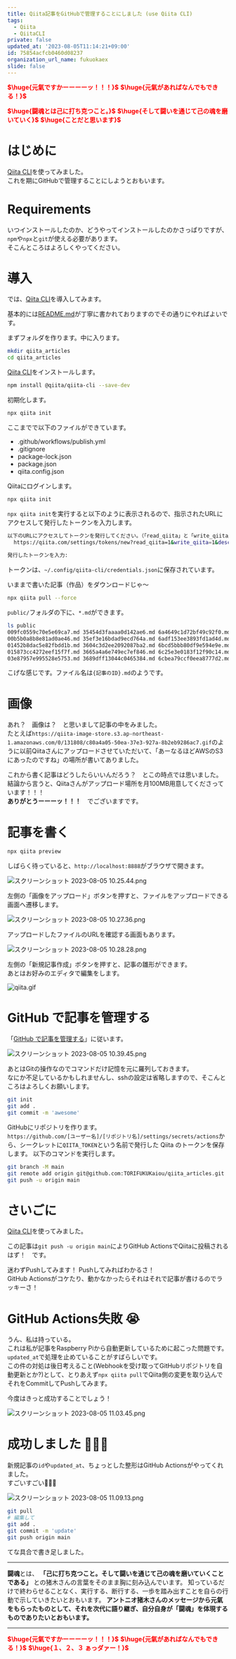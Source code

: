```yaml
---
title: Qiita記事をGitHubで管理することにしました (use Qiita CLI)
tags:
  - Qiita
  - QiitaCLI
private: false
updated_at: '2023-08-05T11:14:21+09:00'
id: 75854acfcb0460d08237
organization_url_name: fukuokaex
slide: false
---
```

<b><font color="red">$\huge{元氣ですかーーーーッ！！！}$</font></b>
<b><font color="red">$\huge{元氣があればなんでもできる！}$</font></b>

<b><font color="red">$\huge{闘魂とは己に打ち克つこと。}$</font></b>
<b><font color="red">$\huge{そして闘いを通じて己の魂を磨いていく}$</font></b>
<b><font color="red">$\huge{ことだと思います}$</font></b>

# はじめに

[Qiita CLI](https://github.com/increments/qiita-cli)を使ってみました。  
これを期にGitHubで管理することにしようとおもいます。

# Requirements

いつインストールしたのか、どうやってインストールしたのかさっぱりですが、`npm`や`npx`と`git`が使える必要があります。  
そこんところはよろしくやってください。  

# 導入

では、[Qiita CLI](https://github.com/increments/qiita-cli)を導入してみます。  

基本的には[README.md](https://github.com/increments/qiita-cli/blob/main/README.md)が丁寧に書かれておりますのでその通りにやればよいです。  

まずフォルダを作ります。中に入ります。  

```bash
mkdir qiita_articles
cd qiita_articles
```

[Qiita CLI](https://github.com/increments/qiita-cli)をインストールします。  

```bash
npm install @qiita/qiita-cli --save-dev
```

初期化します。  

```bash
npx qiita init
```

ここまでで以下のファイルができています。  

- .github/workflows/publish.yml
- .gitignore
- package-lock.json
- package.json
- qiita.config.json

Qiitaにログインします。

```bash
npx qiita init
```

`npx qiita init`を実行すると以下のように表示されるので、指示されたURLにアクセスして発行したトークンを入力します。  

```bash
以下のURLにアクセスしてトークンを発行してください。（「read_qiita」と「write_qiita」にチェックを入れてください）
  https://qiita.com/settings/tokens/new?read_qiita=1&write_qiita=1&description=qiita-cli
  
発行したトークンを入力: 
```

トークンは、`~/.config/qiita-cli/credentials.json`に保存されています。  

いままで書いた記事（作品）をダウンロードじゃ〜  

```bash
npx qiita pull --force
```

`public/`フォルダの下に、`*.md`ができます。

```bash
ls public 
009fc0559c70e5e69ca7.md 35454d3faaaa0d142ae6.md 6a4649c1d72bf49c92f0.md 9e00d25ebf1d1077ef2f.md cbede299eeda0111baf1.md
00b5b0a8b8e81ad0ae46.md 35ef3e16bdad9ecd764a.md 6adf153ee3893fd1ad4d.md 9e9e28411d6a7d134a11.md ce141100348a4f558669.md
01452b8dac5e82fbdd1b.md 3604c3d2ee2092087ba2.md 6bcd5bbb80df9e594e9e.md 9ee8276ede477e22c52e.md ce959056e34e9a2a33e3.md
015873cc4272eef15f7f.md 3665a4a6e749ec7ef846.md 6c25e3e0183f12f90c14.md 9f8d380cf5368f1754df.md cebf4729fb4368a68d8a.md
03e87957e995528e5753.md 3689dff13044c0465384.md 6cbea79ccf0eea8777d2.md a02a3a599d1959dd80f2.md cefebdcfccdeee67d151.md
```

こげな感じです。ファイル名は`{記事のID}.md`のようです。  

# 画像

あれ？　画像は？　と思いまして記事の中をみました。  
たとえば`https://qiita-image-store.s3.ap-northeast-1.amazonaws.com/0/131808/c80a4a05-50ea-37e3-927a-8b2eb9286ac7.gif`のように以前Qiitaさんにアップロードさせていただいて、「あーなるほどAWSのS3にあったのですね」の場所が書いてありました。  

これから書く記事はどうしたらいいんだろう？　とこの時点では思いました。  
結論から言うと、Qiitaさんがアップロード場所を月100MB用意してくださっています！！！  
**ありがとうーーーッ！！！**　でございますです。  

# 記事を書く

```bash
npx qiita preview
```

しばらく待っていると、`http://localhost:8888`がブラウザで開きます。  

![スクリーンショット 2023-08-05 10.25.44.png](https://qiita-image-store.s3.ap-northeast-1.amazonaws.com/0/131808/44fdae69-9930-e7f4-b798-76777bffc266.png)

左側の「画像をアップロード」ボタンを押すと、ファイルをアップロードできる画面へ遷移します。  

![スクリーンショット 2023-08-05 10.27.36.png](https://qiita-image-store.s3.ap-northeast-1.amazonaws.com/0/131808/03feac17-7441-c7fb-7405-14a2e50921a2.png)

アップロードしたファイルのURLを確認する画面もあります。  

![スクリーンショット 2023-08-05 10.28.28.png](https://qiita-image-store.s3.ap-northeast-1.amazonaws.com/0/131808/7ce77779-9621-5994-e506-500aaa2f63dd.png)

左側の「新規記事作成」ボタンを押すと、記事の雛形ができます。  
あとはお好みのエディタで編集をします。  

![qiita.gif](https://qiita-image-store.s3.ap-northeast-1.amazonaws.com/0/131808/c80a4a05-50ea-37e3-927a-8b2eb9286ac7.gif)


# GitHub で記事を管理する

「[GitHub で記事を管理する](https://github.com/increments/qiita-cli/blob/main/README.md#github-%E3%81%A7%E8%A8%98%E4%BA%8B%E3%82%92%E7%AE%A1%E7%90%86%E3%81%99%E3%82%8B)」に従います。  

![スクリーンショット 2023-08-05 10.39.45.png](https://qiita-image-store.s3.ap-northeast-1.amazonaws.com/0/131808/f0299d6e-de2d-1ebd-7805-1aa82abe9486.png)

あとはGitの操作なのでコマンドだけ記憶を元に羅列しておきます。  
なにか不足しているかもしれませんし、sshの設定は省略しますので、そこんところはよろしくお願いします。  


```bash
git init
git add .
git commit -m 'awesome'
```


GitHubにリポジトリを作ります。  
`https://github.com/[ユーザー名]/[リポジトリ名]/settings/secrets/actions`から、シークレットに`QIITA_TOKEN`という名前で発行した Qiita のトークンを保存します。
以下のコマンドを実行します。  


```bash
git branch -M main
git remote add origin git@github.com:TORIFUKUKaiou/qiita_articles.git
git push -u origin main
```

# さいごに

[Qiita CLI](https://github.com/increments/qiita-cli)を使ってみました。  

この記事は`git push -u origin main`によりGitHub ActionsでQiitaに投稿されるはず！　です。  

迷わずPushしてみます！  Pushしてみればわかるさ！  
GitHub Actionsがコケたり、動かなかったらそれはそれで記事が書けるのでラッキーさ！  

# GitHub Actions失敗 :sob:

うん、私は持っている。  
これは私が記事をRaspberry Piから自動更新しているために起こった問題です。  
`updated_at`で処理を止めていることがすばらしいです。  
この件の対処は後日考えること(Webhookを受け取ってGitHubリポジトリを自動更新とか?)として、とりあえず`npx qiita pull`でQiita側の変更を取り込んでそれをCommitしてPushしてみます。

今度はきっと成功することでしょう！

![スクリーンショット 2023-08-05 11.03.45.png](https://qiita-image-store.s3.ap-northeast-1.amazonaws.com/0/131808/48d3e7b8-f1dc-ea86-6e50-424ed2c8d49b.png)

# 成功しました :tada::tada::tada:

新規記事の`id`や`updated_at`、ちょっとした整形はGitHub Actionsがやってくれました。  
すごいすごい:rocket::rocket::rocket:

![スクリーンショット 2023-08-05 11.09.13.png](https://qiita-image-store.s3.ap-northeast-1.amazonaws.com/0/131808/516588c0-bbca-7ace-75b2-fcc04f173ea4.png)

```bash
git pull
# 編集して
git add .
git commit -m 'update'
git push origin main
```

てな具合で書き足しました。



---


**闘魂**とは、  **「己に打ち克つこと。そして闘いを通じて己の魂を磨いていくことである」** との猪木さんの言葉をそのまま胸に刻み込んでいます。
知っているだけで終わらせることなく、実行する、断行する、一歩を踏み出すことを自らの行動で示していきたいとおもいます。
**アントニオ猪木さんのメッセージから元氣をもらったものとして、それを次代に語り継ぎ、自分自身が「闘魂」を体現するものでありたいとおもいます。**

---

<b><font color="red">$\huge{元氣ですかーーーーッ！！！}$</font></b>
<b><font color="red">$\huge{元氣があればなんでもできる！}$</font></b>
<b><font color="red">$\huge{１、２、３ ぁっダァー！}$</font></b>
